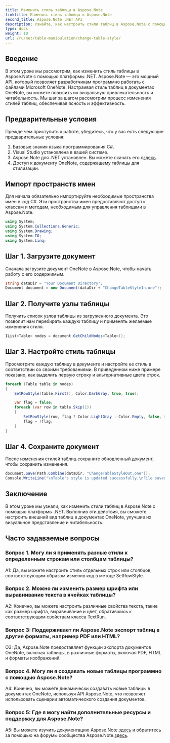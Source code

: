 ```yaml
---
title: Изменить стиль таблицы в Aspose.Note
linktitle: Изменить стиль таблицы в Aspose.Note
second_title: Aspose.Note .NET API
description: Узнайте, как настроить стили таблиц в Aspose.Note с помощью C#. Изменяйте цвета, шрифты и многое другое для улучшения представления документа.
type: docs
weight: 10
url: /ru/net/table-manipulation/change-table-style/
---
```

## Введение

В этом уроке мы рассмотрим, как изменить стиль таблицы в Aspose.Note с помощью платформы .NET. Aspose.Note — это мощный API, который позволяет разработчикам программно работать с файлами Microsoft OneNote. Настраивая стиль таблиц в документах OneNote, вы можете повысить их визуальную привлекательность и читабельность. Мы шаг за шагом рассмотрим процесс изменения стилей таблиц, обеспечивая ясность и эффективность.

## Предварительные условия

Прежде чем приступить к работе, убедитесь, что у вас есть следующие предварительные условия:
1. Базовые знания языка программирования C#.
2. Visual Studio установлена в вашей системе.
3.  Aspose.Note для .NET установлен. Вы можете скачать его с[здесь](https://releases.aspose.com/note/net/).
4. Доступ к документу OneNote, содержащему таблицы для стилизации.

## Импорт пространств имен

Для начала обязательно импортируйте необходимые пространства имен в код C#. Эти пространства имен предоставляют доступ к классам и методам, необходимым для управления таблицами в Aspose.Note.
```csharp
using System;
using System.Collections.Generic;
using System.Drawing;
using System.IO;
using System.Linq;
```

## Шаг 1. Загрузите документ

Сначала загрузите документ OneNote в Aspose.Note, чтобы начать работу с его содержимым.
```csharp
string dataDir = "Your Document Directory";
Document document = new Document(dataDir + "ChangeTableStyleIn.one");
```

## Шаг 2. Получите узлы таблицы

Получить список узлов таблицы из загруженного документа. Это позволит нам перебирать каждую таблицу и применять желаемые изменения стиля.
```csharp
IList<Table> nodes = document.GetChildNodes<Table>();
```

## Шаг 3. Настройте стиль таблицы

Просмотрите каждую таблицу в документе и настройте ее стиль в соответствии со своими требованиями. В приведенном ниже примере показано, как выделить первую строку и альтернативные цвета строк.
```csharp
foreach (Table table in nodes)
{
    SetRowStyle(table.First(), Color.DarkGray, true, true);

    var flag = false;
    foreach (var row in table.Skip(1))
    {
        SetRowStyle(row, flag ? Color.LightGray : Color.Empty, false, false);
        flag = !flag;
    }
}
```

## Шаг 4. Сохраните документ

После изменения стилей таблиц сохраните обновленный документ, чтобы сохранить изменения.
```csharp
document.Save(Path.Combine(dataDir, "ChangeTableStyleOut.one"));
Console.WriteLine("\nTable's style is updated successfully.\nFile saved at " + dataDir);
```

## Заключение

В этом уроке мы узнали, как изменить стили таблиц в Aspose.Note с помощью платформы .NET. Выполнив эти действия, вы сможете настроить внешний вид таблиц в документах OneNote, улучшив их визуальное представление и читабельность.

## Часто задаваемые вопросы

### Вопрос 1. Могу ли я применять разные стили к определенным строкам или столбцам таблицы?

A1: Да, вы можете настроить стиль отдельных строк или столбцов, соответствующим образом изменив код в методе SetRowStyle.
  
### Вопрос 2. Можно ли изменить размер шрифта или выравнивание текста в ячейках таблицы?

A2: Конечно, вы можете настроить различные свойства текста, такие как размер шрифта, выравнивание и цвет, обратившись к соответствующим свойствам класса TextRun.

### Вопрос 3: Поддерживает ли Aspose.Note экспорт таблиц в другие форматы, например PDF или HTML?

О3: Да, Aspose.Note предоставляет функции экспорта документов OneNote, включая таблицы, в различные форматы, включая PDF, HTML и форматы изображений.

### Вопрос 4. Могу ли я создавать новые таблицы программно с помощью Aspose.Note?

A4: Конечно, вы можете динамически создавать новые таблицы в документах OneNote, используя API Aspose.Note, что позволяет использовать сценарии автоматического создания документов.

### Вопрос 5: Где я могу найти дополнительные ресурсы и поддержку для Aspose.Note?

 A5: Вы можете изучить документацию Aspose.Note.[здесь](https://reference.aspose.com/note/net/) и обратитесь за помощью на форумы сообщества Aspose.Note.[здесь](https://forum.aspose.com/c/note/28).